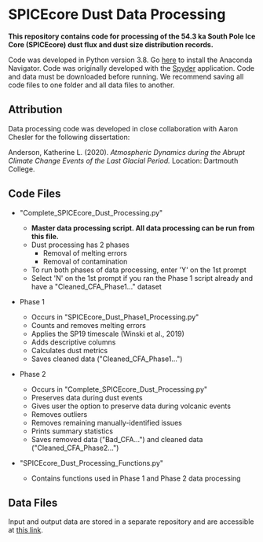 # SPICEcore Dust Data Processing
**This repository contains code for processing of the 54.3 ka South Pole Ice Core (SPICEcore) dust flux and dust size distribution records.**

Code was developed in Python version 3.8. Go [here](https://docs.anaconda.com/anaconda/navigator/install/) to install the Anaconda Navigator. Code was originally developed with the [Spyder](https://www.spyder-ide.org/) application. Code and data must be downloaded before running. We recommend saving all code files to one folder and all data files to another.

## Attribution
Data processing code was developed in close collaboration with Aaron Chesler for the following dissertation:

Anderson, Katherine L. (2020). *Atmospheric Dynamics during the Abrupt Climate Change Events of the Last Glacial Period.* Location: Dartmouth College.

## Code Files
- "Complete_SPICEcore_Dust_Processing.py"
  - **Master data processing script. All data processing can be run from this file.**
  - Dust processing has 2 phases
    - Removal of melting errors 
    - Removal of contamination
  - To run both phases of data processing, enter 'Y' on the 1st prompt
  - Select 'N' on the 1st prompt if you ran the Phase 1 script already and have a "Cleaned_CFA_Phase1..." dataset
  
- Phase 1
  - Occurs in "SPICEcore_Dust_Phase1_Processing.py"
  - Counts and removes melting errors
  - Applies the SP19 timescale (Winski et al., 2019)
  - Adds descriptive columns
  - Calculates dust metrics
  - Saves cleaned data ("Cleaned_CFA_Phase1...")
  
- Phase 2
  - Occurs in "Complete_SPICEcore_Dust_Processing.py"
  - Preserves data during dust events
  - Gives user the option to preserve data during volcanic events
  - Removes outliers
  - Removes remaining manually-identified issues
  - Prints summary statistics
  - Saves removed data ("Bad_CFA...") and cleaned data ("Cleaned_CFA_Phase2...")

- "SPICEcore_Dust_Processing_Functions.py"
  - Contains functions used in Phase 1 and Phase 2 data processing
  
## Data Files
Input and output data are stored in a separate repository and are accessible at [this link](https://rcweb.dartmouth.edu/homes/f003qyw/).
